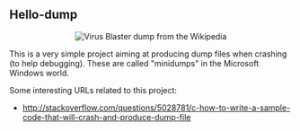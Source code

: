 ## Hello-dump

<p align="center">
  <img src="https://dl.dropboxusercontent.com/u/1068081/Shared-images/Hello-dump--Virus_Blaster--335x200.png?raw=true" alt="Virus Blaster dump from the Wikipedia"/>
</p>

This is a very simple project aiming at producing dump files when crashing (to help debugging). These are called "minidumps" in the Microsoft Windows world.

Some interesting URLs related to this project:
- http://stackoverflow.com/questions/5028781/c-how-to-write-a-sample-code-that-will-crash-and-produce-dump-file
